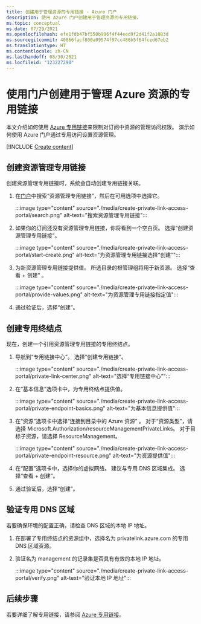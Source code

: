 ```yaml
---
title: 创建用于管理资源的专用链接 - Azure 门户
description: 使用 Azure 门户创建用于管理资源的专用链接。
ms.topic: conceptual
ms.date: 07/29/2021
ms.openlocfilehash: efe1fdb47bf550b996f4f44eed9f2d41f2a1083d
ms.sourcegitcommit: 40866facf800a09574f97cc486b5f64fced67eb2
ms.translationtype: HT
ms.contentlocale: zh-CN
ms.lasthandoff: 08/30/2021
ms.locfileid: "123227290"
---
```

# <a name="use-portal-to-create-private-link-for-managing-azure-resources"></a>使用门户创建用于管理 Azure 资源的专用链接

本文介绍如何使用 [Azure 专用链接](../../private-link/index.yml)来限制对订阅中资源的管理访问权限。 演示如何使用 Azure 门户通过专用访问设置资源管理。

[!INCLUDE [Create content](../../../includes/resource-manager-create-rmpl.md)]

## <a name="create-resource-management-private-link"></a>创建资源管理专用链接

创建资源管理专用链接时，系统会自动创建专用链接关联。

1. 在[门户](https://portal.azure.com)中搜索“资源管理专用链接”，然后在可用选项中选择它。

   :::image type="content" source="./media/create-private-link-access-portal/search.png" alt-text="搜索资源管理专用链接":::

1. 如果你的订阅还没有资源管理专用链接，你将看到一个空白页。 选择“创建资源管理专用链接”。

   :::image type="content" source="./media/create-private-link-access-portal/start-create.png" alt-text="为资源管理专用链接选择“创建”":::

1. 为新资源管理专用链接提供值。 所选目录的根管理组将用于新资源。 选择“查看 + 创建”  。

   :::image type="content" source="./media/create-private-link-access-portal/provide-values.png" alt-text="为资源管理专用链接指定值":::

1. 通过验证后，选择“创建”。

## <a name="create-private-endpoint"></a>创建专用终结点

现在，创建一个引用资源管理专用链接的专用终结点。

1. 导航到“专用链接中心”。 选择“创建专用链接”。

   :::image type="content" source="./media/create-private-link-access-portal/private-link-center.png" alt-text="选择“专用链接中心”":::

1. 在“基本信息”选项卡中，为专用终结点提供值。

   :::image type="content" source="./media/create-private-link-access-portal/private-endpoint-basics.png" alt-text="为基本信息提供值":::

1. 在“资源”选项卡中选择“连接到目录中的 Azure 资源” 。 对于“资源类型”，请选择 Microsoft.Authorization/resourceManagementPrivateLinks。 对于目标子资源，请选择 ResourceManagement。

   :::image type="content" source="./media/create-private-link-access-portal/private-endpoint-resource.png" alt-text="为资源提供值":::

1. 在“配置”选项卡中，选择你的虚拟网络。 建议与专用 DNS 区域集成。 选择“查看 + 创建”。

1. 通过验证后，选择“创建”。

## <a name="verify-private-dns-zone"></a>验证专用 DNS 区域

若要确保环境的配置正确，请检查 DNS 区域的本地 IP 地址。

1. 在部署了专用终结点的资源组中，选择名为 privatelink.azure.com 的专用 DNS 区域资源。

1. 验证名为 management 的记录集是否具有有效的本地 IP 地址。

   :::image type="content" source="./media/create-private-link-access-portal/verify.png" alt-text="验证本地 IP 地址":::

## <a name="next-steps"></a>后续步骤

若要详细了解专用链接，请参阅 [Azure 专用链接](../../private-link/index.yml)。
